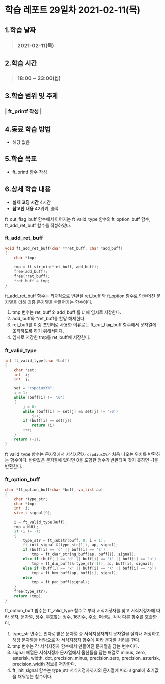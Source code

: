 # 학습 레포트 29일차 2021-02-11(목)
## 1.학습 날짜
> ### 2021-02-11(목)

## 2.학습 시간
> ### 18:00 ~ 23:00(집)

## 3.학습 범위 및 주제
### | ft_printf 작성 |

## 4.동료 학습 방법
- 해당 없음

## 5.학습 목표
- ft_printf 함수 작성

## 6.상세 학습 내용
- **실제 코딩 시간** 4시간
- **참고한 내용** 42위키, 슬랙

ft_cut_flag_buff 함수에서 이어지는 ft_valid_type 함수와 ft_option_buff 함수, ft_add_ret_buff 함수를 작성하였다.

### ft_add_ret_buff
```c
void ft_add_ret_buff(char **ret_buff, char *add_buff)
{
    char *tmp;
    
    tmp = ft_strjoin(*ret_buff, add_buff);
    free(add_buff);
    free(*ret_buff);
    *ret_buff = tmp;
}
```
ft_add_ret_buff 함수는 최종적으로 반환될 ret_buff 와 ft_option 함수로 만들어진 문자열을 더해 최종 문자열을 만들어가는 함수이다.
1. tmp 변수는 ret_buff 와 add_buff 를 더해 임시로 저장한다.
2. add_buff와 \*ret_buff를 할당 해제한다.
3. ret_buff를 이중 포인터로 사용한 이유로는 ft_cut_flag_buff 함수에서 문자열에 조작하도록 하기 위해서이다.
4. 임시로 저장한 tmp를 ret_buff에 저장한다.

### ft_valid_type
```c
int ft_valid_type(char *buff)
{
    char *set;
    int  i;
    int  j;
    
    set = "cspdiuxX%";
    i = 1;
    while (buff[i] != '\0')
    {
        j = 0;
        while (buff[i] != set[j] && set[j] != '\0')
            j++;
        if (buff[i] == set[j])
            return (i);
        i++;
    }
    return (-1);
}
```

ft_valid_type 함수는 문자열에서 서식지정자 `cspdiuxX%`가 처음 나오는 위치를 반환하는 함수이다.
반환값은 문자열에 있다면 0을 포함한 정수가 반환되며 찾지 못하면 -1을 반환한다.

### ft_option_buff
```c
char *ft_option_buff(char *buff, va_list ap)
{
    char *type_str;
    char *tmp;
    int  i;
    size_t signal[9];
    
    i = ft_valid_type(buff);
    tmp = NULL;
    if (i != -1)
    {
        type_str = ft_substr(buff, 0, i + 1);
        ft_init_signal(&(type_str[1]), ap, signal);
        if (buff[i] == 'c' || buff[i] == 's')
            tmp = ft_char_string_buff(ap, buff[i], signal);
        else if (buff[i] == 'd' || buff[i] == 'i' || buff[i] == 'u')
            tmp = ft_diu_buff(&(type_str[1]), ap, buff[i], signal);
        else if (buff[i] == 'x' || buff[i] == 'X' || buff[i] == 'p')
            tmp = ft_hex_buff(ap, buff[i], signal);
        else
            tmp = ft_per_buff(signal);
    }
    free(type_str);
    return (tmp);
}
```

ft_option_buff 함수는 ft_valid_type 함수로 부터 서식지정자를 찾고 서식지정자에 따라 문자, 문자열, 정수, 부호없는 정수, 16진수, 주소, 퍼센트. 각각 다른 함수를 호출한다.

1. type_str 변수는 인자로 받은 문자열 중 서식지정자까지 문자열을 잘라내 저장하고 해당 문자열을 바탕으로 각 서식지정자 함수에 따라 문자열 처리를 한다.
2. tmp 변수는 각 서식지정자 함수에서 만들어진 문자열을 담는 변수이다.
3. signal 배열은 서식지정자 문자열에서 옵션들을 담는 배열로 minus, zero, asterisk, width, dot, precision_minus, precision_zero, precision_asterisk, precision_width 정보를 저장한다.
4. ft_init_signal 함수는 type_str 서식지정자까지의 문자열에 따라 signal에 초기값을 채워넣는 함수이다.